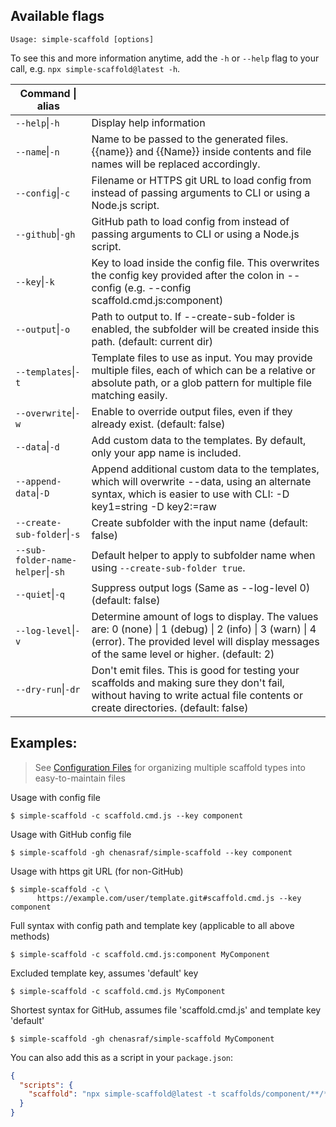 ## Available flags

```text
Usage: simple-scaffold [options]
```

To see this and more information anytime, add the `-h` or `--help` flag to your call, e.g.
`npx simple-scaffold@latest -h`.

| Command \| alias                  |                                                                                                                                                                                                     |
| --------------------------------- | --------------------------------------------------------------------------------------------------------------------------------------------------------------------------------------------------- |
| `--help`\|`-h`                    | Display help information                                                                                                                                                                            |
| `--name`\|`-n`                    | Name to be passed to the generated files. {{name}} and {{Name}} inside contents and file names will be replaced accordingly.                                                                        |
| `--config`\|`-c`                  | Filename or HTTPS git URL to load config from instead of passing arguments to CLI or using a Node.js script.                                                                                        |
| `--github`\|`-gh`                 | GitHub path to load config from instead of passing arguments to CLI or using a Node.js script.                                                                                                      |
| `--key`\|`-k`                     | Key to load inside the config file. This overwrites the config key provided after the colon in --config (e.g. --config scaffold.cmd.js:component)                                                   |
| `--output`\|`-o`                  | Path to output to. If --create-sub-folder is enabled, the subfolder will be created inside this path. (default: current dir)                                                                        |
| `--templates`\|`-t`               | Template files to use as input. You may provide multiple files, each of which can be a relative or absolute path, or a glob pattern for multiple file matching easily.                              |
| `--overwrite`\|`-w`               | Enable to override output files, even if they already exist. (default: false)                                                                                                                       |
| `--data`\|`-d`                    | Add custom data to the templates. By default, only your app name is included.                                                                                                                       |
| `--append-data`\|`-D`             | Append additional custom data to the templates, which will overwrite --data, using an alternate syntax, which is easier to use with CLI: -D key1=string -D key2:=raw                                |
| `--create-sub-folder`\|`-s`       | Create subfolder with the input name (default: false)                                                                                                                                               |
| `--sub-folder-name-helper`\|`-sh` | Default helper to apply to subfolder name when using `--create-sub-folder true`.                                                                                                                    |
| `--quiet`\|`-q`                   | Suppress output logs (Same as --log-level 0) (default: false)                                                                                                                                       |
| `--log-level`\|`-v`               | Determine amount of logs to display. The values are: 0 (none) \| 1 (debug) \| 2 (info) \| 3 (warn) \| 4 (error). The provided level will display messages of the same level or higher. (default: 2) |
| `--dry-run`\|`-dr`                | Don't emit files. This is good for testing your scaffolds and making sure they don't fail, without having to write actual file contents or create directories. (default: false)                     |

## Examples:

> See
> [Configuration Files](https://chenasraf.github.io/simple-scaffold/pages/docs/configuration_files.md)
> for organizing multiple scaffold types into easy-to-maintain files

Usage with config file

```shell
$ simple-scaffold -c scaffold.cmd.js --key component
```

Usage with GitHub config file

```shell
$ simple-scaffold -gh chenasraf/simple-scaffold --key component
```

Usage with https git URL (for non-GitHub)

```shell
$ simple-scaffold -c \
      https://example.com/user/template.git#scaffold.cmd.js --key component
```

Full syntax with config path and template key (applicable to all above methods)

```shell
$ simple-scaffold -c scaffold.cmd.js:component MyComponent
```

Excluded template key, assumes 'default' key

```shell
$ simple-scaffold -c scaffold.cmd.js MyComponent
```

Shortest syntax for GitHub, assumes file 'scaffold.cmd.js' and template key 'default'

```shell
$ simple-scaffold -gh chenasraf/simple-scaffold MyComponent
```

You can also add this as a script in your `package.json`:

```json
{
  "scripts": {
    "scaffold": "npx simple-scaffold@latest -t scaffolds/component/**/* -o src/components -d '{\"myProp\": \"propName\", \"myVal\": 123}'"
  }
}
```
